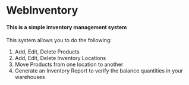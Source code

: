 # WebInventory

#### This is a simple imventory management system

This system allows you to do the following:
1. Add, Edit, Delete Products
2. Add, Edit, Delete Inventory Locations
3. Move Products from one location to another
4. Generate an Inventory Report to verify the balance quantities in your warehouses


